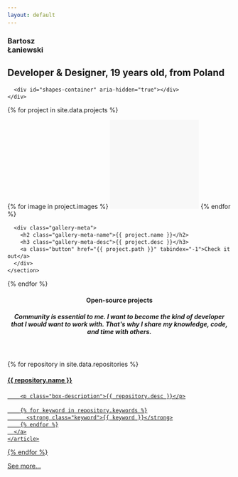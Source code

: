 ```yaml
---
layout: default
---
```


<section class="gallery" id="gallery">
  <section class="gallery-cell">
    <div class="hero">
      <div class="hero-box">
        <h1 class="hero-name" data-parallax data-friction="60">Bartosz<br> Łaniewski</h1>
        <h2 class="hero-desc" data-parallax data-friction="60">Developer & Designer, 19 years old, from Poland</h2>
      </div>

      <div id="shapes-container" aria-hidden="true"></div>
    </div>
  </section>

  {% for project in site.data.projects %}
    <section class="gallery-cell">
      <div class="gallery-images">
        {% for image in project.images %}
          <img class="gallery-image {{ image.type }}"
            alt="{{ project.name }} - {{ image.type }} image"
            src="/assets/images/placeholder.png"
            data-flickity-lazyload="{{ image.path }}">
        {% endfor %}
      </div>

      <div class="gallery-meta">
        <h2 class="gallery-meta-name">{{ project.name }}</h2>
        <h3 class="gallery-meta-desc">{{ project.desc }}</h3>
        <a class="button" href="{{ project.path }}" tabindex="-1">Check it out</a>
      </div>
    </section>
  {% endfor %}
</section>

<main id="content" class="content grid" property="mainContentOfPage" typeof="WebPageElement">
  <header class="content-header">
    <h4 class="content-heading">Open-source projects</h4>
    <h5 class="content-subheading">Community is essential to me. I want to become the kind of developer that I would want to work with. That's why I share my knowledge, code, and time with others.</h5>
  </header>

  {% for repository in site.data.repositories %}
    <article class="xs-12 sm-6 lg-4" data-repo-name="{{ repository.name }}">
      <a class="box is-hoverable" target="_blank" rel="noopener noreferrer" href="{{ repository.path }}">
        <h4 class="box-name">
          {{ repository.name }}
          <span class="is-right box-meta" data-repo-stars></span>
          <span class="is-right box-meta" data-repo-forks></span>
        </h4>

        <p class="box-description">{{ repository.desc }}</p>

        {% for keyword in repository.keywords %}
          <strong class="keyword">{{ keyword }}</strong>
        {% endfor %}
      </a>
    </article>
  {% endfor %}

  <article class="xs-12 sm-6 lg-4" data-repo-name="{{ repository.name }}">
    <a class="box is-wide is-hoverable" target="_blank" rel="noopener noreferrer" href="https://github.com/Bartozzz">
      See more…
    </a>
  </article>
</main>

<script src="https://cdnjs.cloudflare.com/ajax/libs/flickity/2.0.10/flickity.pkgd.min.js"></script>
<script src="{{ "/assets/scripts/index.js" | relative_url }}"></script>
